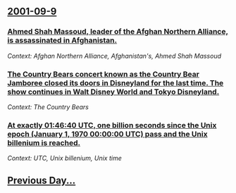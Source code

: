 ## [2001-09-9](/news/2001/09/9/index.md)

### [ Ahmed Shah Massoud, leader of the Afghan Northern Alliance, is assassinated in Afghanistan.](/news/2001/09/9/ahmed-shah-massoud-leader-of-the-afghan-northern-alliance-is-assassinated-in-afghanistan.md)
_Context: Afghan Northern Alliance, Afghanistan's, Ahmed Shah Massoud_

### [ The Country Bears concert known as the Country Bear Jamboree closed its doors in Disneyland for the last time. The show continues in Walt Disney World and Tokyo Disneyland.](/news/2001/09/9/the-country-bears-concert-known-as-the-country-bear-jamboree-closed-its-doors-in-disneyland-for-the-last-time-the-show-continues-in-walt-d.md)
_Context: The Country Bears_

### [ At exactly 01:46:40 UTC, one billion seconds since the Unix epoch (January 1, 1970 00:00:00 UTC) pass and the Unix billenium is reached.](/news/2001/09/9/at-exactly-01-46-40-utc-one-billion-seconds-since-the-unix-epoch-january-1-1970-00-00-00-utc-pass-and-the-unix-billenium-is-reached.md)
_Context: UTC, Unix billenium, Unix time_

## [Previous Day...](/news/2001/09/8/index.md)

